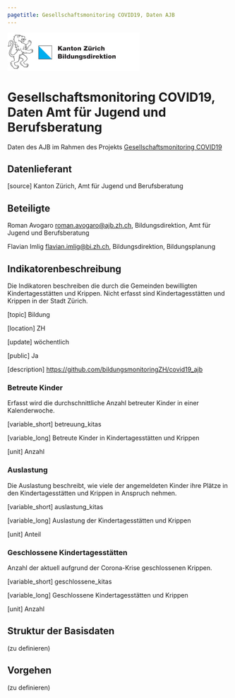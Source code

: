 ```yaml
---
pagetitle: Gesellschaftsmonitoring COVID19, Daten AJB
---
```


![](https://github.com/bildungsmonitoringZH/covid19_edu_mindsteps/raw/master/assets/ktzh_bi_logo_de-300x88.jpg)

# Gesellschaftsmonitoring COVID19, Daten Amt für Jugend und Berufsberatung

Daten des AJB im Rahmen des Projekts [Gesellschaftsmonitoring COVID19](https://statistikzh.github.io/covid19monitoring/)

## Datenlieferant

[source] Kanton Zürich, Amt für Jugend und Berufsberatung

## Beteiligte

Roman Avogaro <roman.avogaro@ajb.zh.ch>, Bildungsdirektion, Amt für Jugend und Berufsberatung

Flavian Imlig <flavian.imlig@bi.zh.ch>, Bildungsdirektion, Bildungsplanung

## Indikatorenbeschreibung

Die Indikatoren beschreiben die durch die Gemeinden bewilligten Kindertagesstätten und Krippen. Nicht erfasst sind Kindertagesstätten und Krippen in der Stadt Zürich.

[topic] Bildung

[location] ZH

[update] wöchentlich

[public] Ja

[description] https://github.com/bildungsmonitoringZH/covid19_ajb

### Betreute Kinder

Erfasst wird die durchschnittliche Anzahl betreuter Kinder in einer Kalenderwoche.

[variable_short] betreuung_kitas

[variable_long] Betreute Kinder in Kindertagesstätten und Krippen

[unit] Anzahl

### Auslastung

Die Auslastung beschreibt, wie viele der angemeldeten Kinder ihre Plätze in den Kindertagesstätten und Krippen in Anspruch nehmen.

[variable_short] auslastung_kitas

[variable_long] Auslastung der Kindertagesstätten und Krippen

[unit] Anteil

### Geschlossene Kindertagesstätten

Anzahl der aktuell aufgrund der Corona-Krise geschlossenen Krippen.

[variable_short] geschlossene_kitas

[variable_long] Geschlossene Kindertagesstätten und Krippen

[unit] Anzahl

## Struktur der Basisdaten

(zu definieren)

## Vorgehen

(zu definieren)
